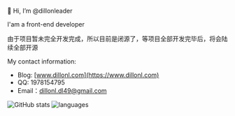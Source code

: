 👋 Hi, I’m @dillonleader 

   I'am a front-end developer

由于项目暂未完全开发完成，所以目前是闭源了，等项目全部开发完毕后，将会陆续全部开源

My contact information:

- Blog: [www.dillonl.com](https://www.dillonl.com)
- QQ: 1978154795
- Email：dillonl.dl49@gmail.com


![GitHub stats](https://github-readme-stats.vercel.app/api?username=dillonleader&show_icons=true)
![languages](https://github-readme-stats.vercel.app/api/top-langs/?username=dillonleader&layout=compact)  
